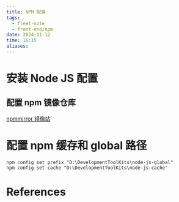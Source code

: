 ```yaml
---
title: NPM 配置
tags:
  - fleet-note
  - front-end/npm
date: 2024-11-12
time: 16:15
aliases:
---
```

# 安装 Node JS 配置

## 配置 npm 镜像仓库

[npmmirror 镜像站](https://npmmirror.com/)

# 配置 npm 缓存和 global 路径

```shell
npm config set prefix "D:\DevelopmentToolKits\node-js-global"
npm config set cache "D:\DevelopmentToolKits\node-js-cache"
```

# References